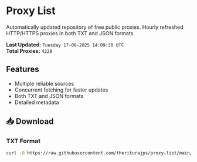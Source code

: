 # Proxy List

Automatically updated repository of free public proxies. Hourly refreshed HTTP/HTTPS proxies in both TXT and JSON formats.

**Last Updated:** `Tuesday 17-06-2025 14:09:30 UTC`  
**Total Proxies:** `4228`

## Features
- Multiple reliable sources
- Concurrent fetching for faster updates
- Both TXT and JSON formats
- Detailed metadata

## 📥 Download

### TXT Format
```bash
curl -O https://raw.githubusercontent.com/theriturajps/proxy-list/main/proxies.txt